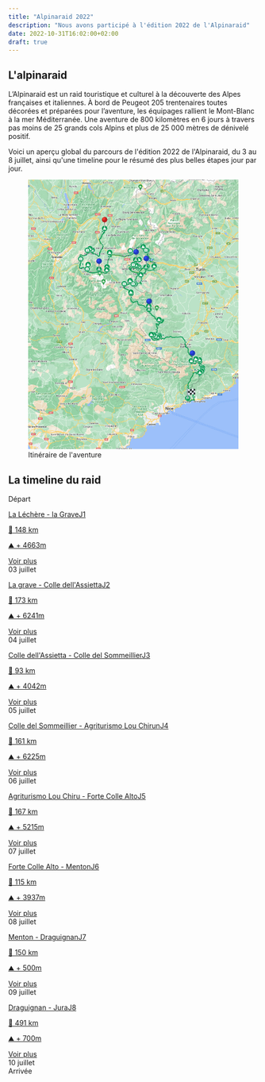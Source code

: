 ```yaml
---
title: "Alpinaraid 2022"
description: "Nous avons participé à l'édition 2022 de l'Alpinaraid"
date: 2022-10-31T16:02:00+02:00
draft: true
---
```


L'alpinaraid
------------

L’Alpinaraid est un raid touristique et culturel à la découverte des Alpes françaises et italiennes. À bord de Peugeot 205 trentenaires toutes décorées et préparées pour l’aventure, les équipages rallient le Mont-Blanc à la mer Méditerranée. Une aventure de 800 kilomètres en 6 jours à travers pas moins de 25 grands cols Alpins et plus de 25 000 mètres de dénivelé positif.

Voici un aperçu global du parcours de l'édition 2022 de l'Alpinaraid, du 3 au 8 juillet, ainsi qu'une timeline pour le résumé des plus belles étapes jour par jour.

<figure>
    <img loading="lazy" class="image-article" src="/images/alpinaraid-trip.jpg" alt="Itinéraire">
    <figcaption class="figure-caption">Itinéraire de l'aventure</figcaption>
</figure>


La timeline du raid
------------

<section id="conference-timeline">
    <div class="timeline-start">Départ</div>
    <div class="conference-center-line"></div>
    <div class="conference-timeline-content">
        <!-- JOUR 1 -->
        <div class="timeline-article">
            <div class="content-left-container">
                <a href="/alpina/day1">
                    <div class="content-left">
                        <p>La Léchère - la Grave<span class="article-number">J1</span></p>
                        <p>📏 148 km</p>
                        <p>⛰️ + 4663m</p>
                    </div>
                </a>
                <span class="timeline-author"><a class="anchor-link" href="/alpina/day1">Voir plus</a></span>
            </div>
            <div class="meta-date">
                <span class="date">03</span>
                <span class="month">juillet</span>
            </div>
        </div>
        <!-- JOUR 2 -->
        <div class="timeline-article">
            <div class="content-right-container">
                <a href="/alpina/day2">
                    <div class="content-right">
                        <p>La grave - Colle dell'Assietta<span class="article-number">J2</span></p>
                        <p>📏 173 km</p>
                        <p>⛰️ + 6241m</p>
                    </div>
                </a>
                <span class="timeline-author"><a class="anchor-link" href="/alpina/day2">Voir plus</a></span>
            </div>
            <div class="meta-date">
                <span class="date">04</span>
                <span class="month">juillet</span>
            </div>
        </div>
        <!-- JOUR 3 -->
        <div class="timeline-article">
            <div class="content-left-container">
                <a href="/alpina/day3">
                    <div class="content-left">
                        <p>Colle dell'Assietta - Colle del Sommeillier<span class="article-number">J3</span></p>
                        <p>📏 93 km</p>
                        <p>⛰️ + 4042m</p>
                    </div>
                </a>
                <span class="timeline-author"><a class="anchor-link" href="/alpina/day3">Voir plus</a></span>
            </div>
            <div class="meta-date">
                <span class="date">05</span>
                <span class="month">juillet</span>
            </div>
        </div>
        <!-- JOUR 4 -->
        <div class="timeline-article">
            <div class="content-right-container">
                <a href="/alpina/day4">
                    <div class="content-right">
                        <p>Colle del Sommeillier - Agriturismo Lou Chirun<span class="article-number">J4</span></p>
                        <p>📏 161 km</p>
                        <p>⛰️ + 6225m</p>
                    </div>
                </a>
                <span class="timeline-author"><a class="anchor-link" href="/alpina/day4">Voir plus</a></span>
            </div>
            <div class="meta-date">
                <span class="date">06</span>
                <span class="month">juillet</span>
            </div>
        </div>
        <!-- JOUR 5 -->
        <div class="timeline-article">
            <div class="content-left-container">
                <a href="/alpina/day5">
                    <div class="content-left">
                        <p>Agriturismo Lou Chiru - Forte Colle Alto<span class="article-number">J5</span></p>
                        <p>📏 167 km</p>
                        <p>⛰️ + 5215m</p>
                    </div>
                </a>
                <span class="timeline-author"><a class="anchor-link" href="/alpina/day5">Voir plus</a></span>
            </div>
            <div class="meta-date">
                <span class="date">07</span>
                <span class="month">juillet</span>
            </div>
        </div>
        <!-- JOUR 6 -->
        <div class="timeline-article">
            <div class="content-right-container">
                <a href="/alpina/day6">
                    <div class="content-right">
                        <p>Forte Colle Alto - Menton<span class="article-number">J6</span></p>
                        <p>📏 115 km</p>
                        <p>⛰️ + 3937m</p>
                    </div>
                </a>
                <span class="timeline-author"><a class="anchor-link" href="/alpina/day6">Voir plus</a></span>
            </div>
            <div class="meta-date">
                <span class="date">08</span>
                <span class="month">juillet</span>
            </div>
        </div>
        <!-- JOUR 7 -->
        <div class="timeline-article">
            <div class="content-left-container">
                <a href="/alpina/day7">
                    <div class="content-left">
                        <p>Menton - Draguignan<span class="article-number">J7</span></p>
                        <p>📏 150 km</p>
                        <p>⛰️ + 500m</p>
                    </div>
                </a>
                <span class="timeline-author"><a class="anchor-link" href="/alpina/day7">Voir plus</a></span>
            </div>
            <div class="meta-date">
                <span class="date">09</span>
                <span class="month">juillet</span>
            </div>
        </div>
        <!-- JOUR 8 -->
        <div class="timeline-article">
            <div class="content-right-container">
                <a href="/alpina/day8">
                    <div class="content-right">
                        <p>Draguignan - Jura<span class="article-number">J8</span></p>
                        <p>📏 491 km</p>
                        <p>⛰️ + 700m</p>
                    </div>
                </a>
                <span class="timeline-author"><a class="anchor-link" href="/alpina/day8">Voir plus</a></span>
            </div>
            <div class="meta-date">
                <span class="date">10</span>
                <span class="month">juillet</span>
            </div>
        </div>
    </div>
    <div class="timeline-end">Arrivée</div>
</section>
